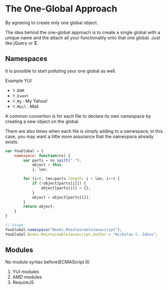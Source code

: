 # The One-Global Approach

By agreeing to create only one global object.

The idea behind the one-global approach is to create a single global with a
unique name and the attach all your functionality onto that one global. Just like
jQuery or $.

## Namespaces

It is possible to start polluting your one global as well.

Example YUI

- `Y.DOM`
- `Y.Event`
- `Y.My` : My Yahoo!
- `Y.Mail` : Mail

A common convertion is for each file to declare its own namespace by creating a
new object on the global.

There are also times when each file is simply adding to a namespace; in this
case, you may want a little more assurance that the namespace already exists.

```javascript
var YouGlobal = {
    namespace: function(ns) {
        var parts = ns.spilt("."),
            object = this,
            i, len;

        for (i=0, len=parts.length; i < len; i++) {
            if (!object[parts[i]]) {
                object[parts[i]] = {};
            }
            object = object[parts[i]];
        }
        return object;
    }
}

// Usage
YouGlobal.namespace("Books.MaintainableJavascript");
YouGlobal.Books.MaintainableJavascript.author = "Nicholas C. Zakas";
```

## Modules

No module syntax before(ECMAScript 6)

1. YUI modules
2. AMD modules
3. RequireJS
